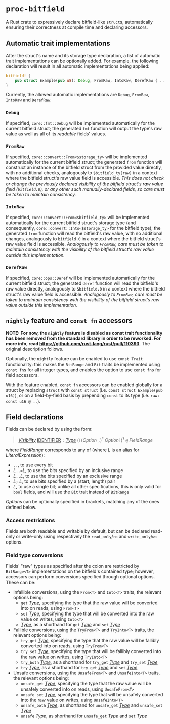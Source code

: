 # `proc-bitfield`

A Rust crate to expressively declare bitfield-like `struct`s, automatically ensuring their correctness at compile time and declaring accessors.

## Automatic trait implementations

After the struct's name and its storage type declaration, a list of automatic trait implementations can be optionally added. For example, the following declaration will result in all automatic implementations being applied:
```rust
bitfield! {
    pub struct Example(pub u8): Debug, FromRaw, IntoRaw, DerefRaw { ... }
}
```
Currently, the allowed automatic implementations are `Debug`, `FromRaw`, `IntoRaw` and `DerefRaw`.

### `Debug`

If specified, `core::fmt::Debug` will be implemented automatically for the current bitfield struct; the generated `fmt` function will output the type's raw value as well as all of its *readable* fields' values.

### `FromRaw`

If specified, `core::convert::From<$storage_ty>` will be implemented automatically for the current bitfield struct; the generated `from` function will construct an instance of the bitfield struct from the provided value directly, with no additional checks, analogously to `$bitfield_ty(raw)` in a context where the bitfield struct's raw value field is accessible. *This does not check or change the previously declared visibility of the bitfield struct's raw value field (`bitfield.0`), or any other such manually-declared fields, so care must be taken to maintain consistency.*

### `IntoRaw`

If specified, `core::convert::From<$bitfield_ty>` will be implemented automatically for the current bitfield struct's storage type (and consequently, `core::convert::Into<$storage_ty>` for the bitfield type); the generated `from` function will read the bitfield's raw value, with no additional changes, analogously to `bitfield.0` in a context where the bitfield struct's raw value field is accessible. *Analogously to `FromRaw`, care must be taken to maintain consistency with the visibility of the bitfield struct's raw value outside this implementation.*

### `DerefRaw`

If specified, `core::ops::Deref` will be implemented automatically for the current bitfield struct; the generated `deref` function will read the bitfield's raw value directly, analogously to `&bitfield.0` in a context where the bitfield struct's raw value field is accessible. *Analogously to `FromRaw`, care must be taken to maintain consistency with the visibility of the bitfield struct's raw value outside this implementation.*

## `nightly` feature and `const fn` accessors

**NOTE: For now, the `nightly` feature is disabled as const trait functionality has been removed from the standard library in order to be reworked. For more info, read <https://github.com/rust-lang/rust/pull/110393>**. The original description follows.

Optionally, the `nightly` feature can be enabled to use `const Trait` functionality: this makes the `BitRange` and `Bit` traits be implemented using `const fn`s for all integer types, and enables the option to use `const fn`s for field accessors.

With the feature enabled, `const fn` accessors can be enabled globally for a struct by replacing `struct` with `const struct` (i.e. `const struct Example(pub u16)`), or on a field-by-field basis by prepending `const` to its type (i.e. `raw: const u16 @ ..`).

## Field declarations

Fields can be declared by using the form:
> [*Visibility*] [IDENTIFIER] `:` [*Type*] (`[`(*Option* `,`)<sup>*</sup> *Option*`]`)<sup>?</sup> `@` *FieldRange*

where *FieldRange* corresponds to any of (where *L* is an alias for *LiteralExpression*):
- `..`, to use every bit
- *L*`..=`*L*, to use the bits specified by an inclusive range
- *L*`..`*L*, to use the bits specified by an exclusive range
- *L*`;` *L*, to use bits specified by a (start, length) pair
- *L*, to use a single bit; unlike all other specifications, this is only valid for `bool` fields, and will use the `Bit` trait instead of `BitRange`

*Option*s can be optionally specified in brackets, matching any of the ones defined below.

### Access restrictions

Fields are both readable and writable by default, but can be declared read-only or write-only using respectively the `read_only`/`ro` and `write_only`/`wo` options.

### Field type conversions

Fields' "raw" types as specified after the colon are restricted by `BitRange<T>` implementations on the bitfield's contained type; however, accessors can perform conversions specified through optional options. These can be:
- Infallible conversions, using the `From<T>` and `Into<T>` traits, the relevant options being:
    - `get` [*Type*], specifying the type that the raw value will be converted into on reads, using `From<T>`
    - `set` [*Type*], specifying the type that will be converted into the raw value on writes, using `Into<T>`
    - [*Type*], as a shorthand for `get` [*Type*] and `set` [*Type*]
- Fallible conversions, using the `TryFrom<T>` and `TryInto<T>` traits, the relevant options being:
    - `try_get` [*Type*], specifying the type that the raw value will be fallibly converted into on reads, using `TryFrom<T>`
    - `try_set` [*Type*], specifying the type that will be fallibly converted into the raw value on writes, using `TryInto<T>`
    - `try_both` [*Type*], as a shorthand for `try_get` [*Type*] and `try_set` [*Type*]
    - `try` [*Type*], as a shorthand for `try_get` [*Type*] and `set` [*Type*]
- Unsafe conversions, using the `UnsafeFrom<T>` and `UnsafeInto<T>` traits, the relevant options being:
    - `unsafe_get` [*Type*], specifying the type that the raw value will be unsafely converted into on reads, using `UnsafeFrom<T>`
    - `unsafe_set` [*Type*], specifying the type that will be unsafely converted into the raw value on writes, using `UnsafeInto<T>`
    - `unsafe_both` [*Type*], as shorthand for `unsafe_get` [*Type*] and `unsafe_set` [*Type*]
    - `unsafe` [*Type*], as shorthand for `unsafe_get` [*Type*] and `set` [*Type*]

[*Visibility*]: https://doc.rust-lang.org/stable/reference/visibility-and-privacy.html
[IDENTIFIER]: https://doc.rust-lang.org/stable/reference/identifiers.html
[*Type*]: https://doc.rust-lang.org/stable/reference/types.html#type-expressions
